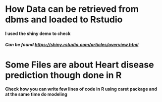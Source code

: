 # How Data can be retrieved from dbms and loaded to Rstudio
#### I used the shiny demo to check
##### Can be found https://shiny.rstudio.com/articles/overview.html
# Some Files are about Heart disease prediction though done in R
#### Check how you can write few lines of code in R using caret package and at the same time do modeling
